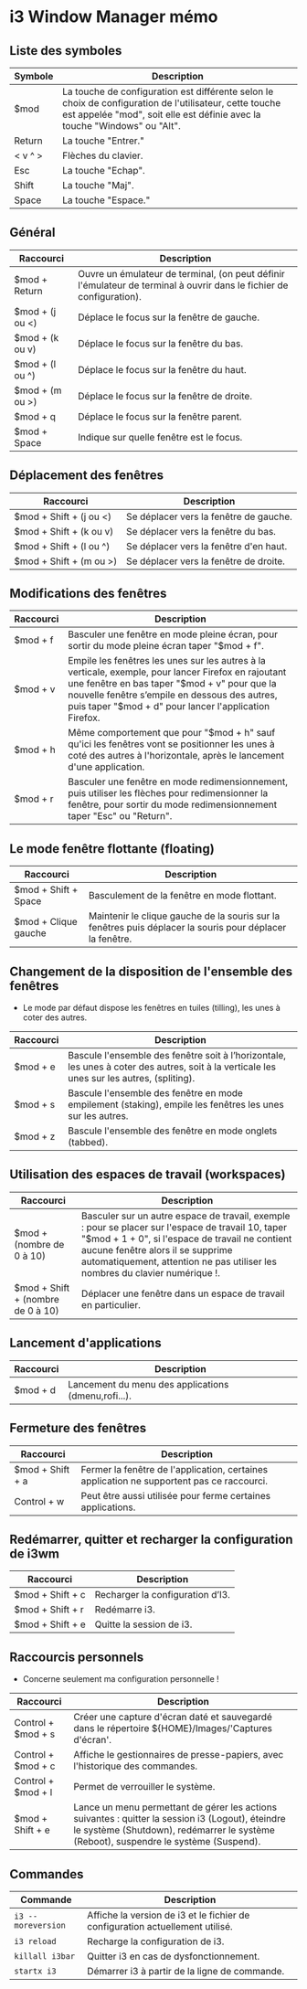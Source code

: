 # i3 Window Manager mémo

## Liste des symboles

| Symbole | Description |
|---|---|
| $mod | La touche de configuration est différente selon le choix de configuration de l'utilisateur, cette touche est appelée "mod", soit elle est définie avec la touche "Windows" ou "Alt". |
| Return | La touche "Entrer." |
| < v ^ > | Flèches du clavier. |
| Esc | La touche "Echap". |
| Shift | La touche "Maj". |
| Space | La touche "Espace." |

## Général

| Raccourci  | Description  |
|---|---|
| $mod + Return |  Ouvre un émulateur de terminal, (on peut définir l'émulateur de terminal à ouvrir dans le fichier de configuration). |
| $mod + (j ou <) | Déplace le focus sur la fenêtre de gauche. |
| $mod + (k ou v) | Déplace le focus sur la fenêtre du bas. |
| $mod + (l ou ^) |  Déplace le focus sur la fenêtre du haut. |
| $mod + (m ou >) | Déplace le focus sur la fenêtre de droite. |
| $mod + q | Déplace le focus sur la fenêtre parent. |
| $mod + Space | Indique sur quelle fenêtre est le focus. |

## Déplacement des fenêtres

| Raccourci  | Description  |
|---|---|
| $mod + Shift + (j ou <)  | Se déplacer vers la fenêtre de gauche. |
| $mod + Shift + (k ou v) | Se déplacer vers la fenêtre du bas. |
| $mod + Shift + (l ou ^) | Se déplacer vers la fenêtre d'en haut. |
| $mod +  Shift + (m ou >) | Se déplacer vers la fenêtre de droite. |

## Modifications des fenêtres

| Raccourci  | Description  |
|---|---|
| $mod + f | Basculer une fenêtre en mode pleine écran,  pour sortir du mode pleine écran taper "$mod + f". |
| $mod + v | Empile les fenêtres les unes sur les autres à la verticale, exemple, pour lancer Firefox en rajoutant une fenêtre en bas taper "$mod + v" pour que la nouvelle fenêtre s’empile en dessous des autres, puis taper "$mod + d" pour lancer l'application Firefox. |
| $mod + h | Même comportement que pour "$mod + h" sauf qu'ici les fenêtres vont se positionner les unes à coté des autres à l'horizontale, après le lancement d'une application. |
| $mod + r | Basculer une fenêtre en mode redimensionnement, puis utiliser les flèches pour redimensionner la fenêtre, pour sortir du mode redimensionnement taper "Esc" ou "Return". | 

## Le mode fenêtre flottante (floating)

| Raccourci  | Description  |
|---|---|
| $mod + Shift + Space | Basculement de la fenêtre en mode flottant. |
| $mod + Clique gauche | Maintenir le clique gauche de la souris sur la fenêtres puis déplacer la souris pour déplacer la fenêtre. |

## Changement de la disposition de l'ensemble des fenêtres
* Le mode par défaut dispose les fenêtres en tuiles (tilling), les unes à coter des autres.

| Raccourci  | Description  |
|---|---|
| $mod + e | Bascule l'ensemble des fenêtre soit à l’horizontale, les unes à coter des autres, soit à la verticale les unes sur les autres, (spliting). |
| $mod + s | Bascule l'ensemble des fenêtre en mode empilement (staking), empile les fenêtres les unes sur les autres. |
| $mod + z | Bascule l'ensemble des fenêtre en mode onglets (tabbed). |

## Utilisation des espaces de travail (workspaces)

| Raccourci  | Description  |
|---|---|
| $mod + (nombre de 0 à 10) | Basculer sur un autre espace de travail, exemple :  pour se placer sur l'espace de travail 10, taper "$mod + 1 + 0", si l'espace de travail ne contient aucune fenêtre alors il se supprime automatiquement, attention ne pas utiliser les nombres du clavier numérique !. |
| $mod + Shift + (nombre de 0 à 10) | Déplacer une fenêtre dans un espace de travail en particulier. |

## Lancement d'applications

| Raccourci  | Description  |
|---|---|
| $mod + d | Lancement du menu des applications (dmenu,rofi...). |

## Fermeture des fenêtres

| Raccourci  | Description  |
|---|---|
| $mod + Shift + a | Fermer la fenêtre de l'application, certaines application ne supportent pas ce raccourci. |
| Control + w | Peut être aussi utilisée pour ferme certaines applications. |

## Redémarrer, quitter et recharger la configuration de i3wm

| Raccourci  | Description  |
|---|---|
| $mod + Shift + c | Recharger la configuration d’I3. |
| $mod + Shift + r | Redémarre i3. |
| $mod + Shift + e | Quitte la session de i3. |

## Raccourcis personnels
* Concerne seulement ma configuration personnelle !

| Raccourci  | Description  |
|---|---|
| Control + $mod + s | Créer une capture d'écran daté et sauvegardé dans le répertoire ${HOME}/Images/'Captures d'écran'. |
| Control + $mod + c | Affiche le gestionnaires de presse-papiers, avec l'historique des commandes. |
| Control + $mod + l | Permet de verrouiller le système. |
| $mod + Shift + e | Lance un menu permettant de gérer les actions suivantes : quitter la session i3 (Logout), éteindre le système (Shutdown), redémarrer le système (Reboot), suspendre le système (Suspend). |

## Commandes

| Commande  | Description  |
|---|---|
| `i3 --moreversion` | Affiche la version de i3 et le fichier de configuration actuellement utilisé. |
| `i3 reload` | Recharge la configuration de i3. |
| `killall i3bar` | Quitter i3 en cas de dysfonctionnement. |
| `startx i3 ` | Démarrer i3 à partir de la ligne de commande. |
